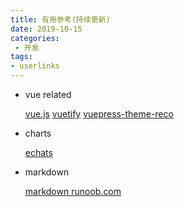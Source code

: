 ```yaml
---
title: 有用参考(持续更新)  
date: 2019-10-15
categories:
 - 开发
tags:
- userlinks
---
```


+ vue related

  [vue.js](https://vuejs.org/)
  [vuetify](https://vuetifyjs.com)
  [vuepress-theme-reco](https://vuepress-theme-reco.recoluan.com/)


+ charts

  [echats](https://echarts.apache.org/en/index.html)

+ markdown

  [markdown runoob.com](https://www.runoob.com/markdown/md-tutorial.html)
